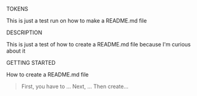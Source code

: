TOKENS

This is just a test run on how to make a 
README.md file

DESCRIPTION

This is just a test of how to create a README.md 
file because I'm curious about it 


GETTING STARTED

How to create a README.md file
>First, you have to ...
>Next, ...
>Then create...

